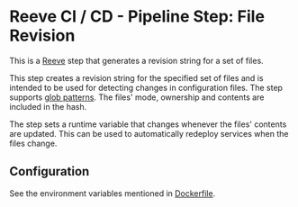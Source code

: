 # Reeve CI / CD - Pipeline Step: File Revision

This is a [Reeve](https://github.com/reeveci/reeve) step that generates a revision string for a set of files.

This step creates a revision string for the specified set of files and is intended to be used for detecting changes in configuration files.
The step supports [glob patterns](https://pkg.go.dev/github.com/bmatcuk/doublestar/v4#Match).
The files' mode, ownership and contents are included in the hash.

The step sets a runtime variable that changes whenever the files' contents are updated.
This can be used to automatically redeploy services when the files change.

## Configuration

See the environment variables mentioned in [Dockerfile](Dockerfile).
